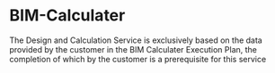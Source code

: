 # BIM-Calculater
The Design and Calculation Service is exclusively based on the data provided by the customer  in the BIM Calculater Execution Plan, the completion of which by the customer is a prerequisite for  this service
